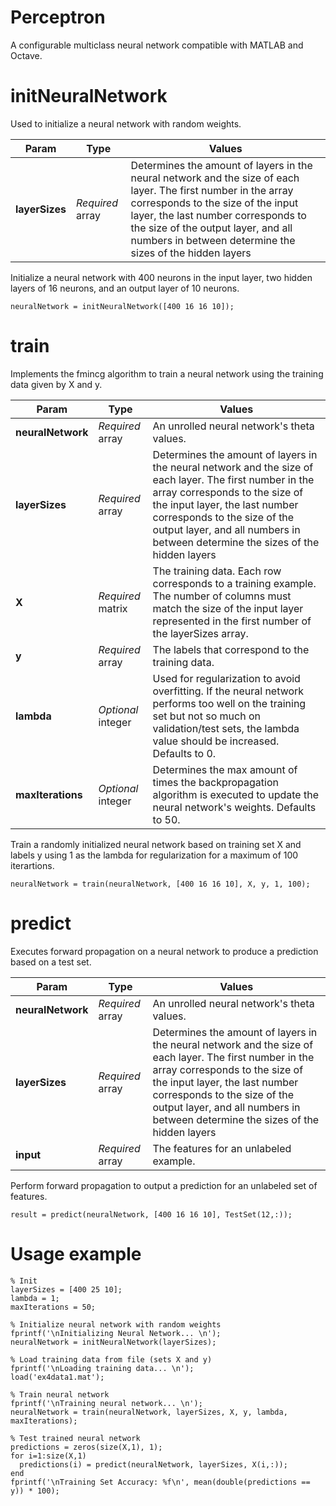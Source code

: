 # Perceptron
A configurable multiclass neural network compatible with MATLAB and Octave.

# initNeuralNetwork
Used to initialize a neural network with random weights.

|Param|Type|Values|
|---|---|---|
|**layerSizes**|*Required* array|Determines the amount of layers in the neural network and the size of each layer. The first number in the array corresponds to the size of the input layer, the last number corresponds to the size of the output layer, and all numbers in between determine the sizes of the hidden layers|

Initialize a neural network with 400 neurons in the input layer, two hidden layers of 16 neurons, and an output layer of 10 neurons.
```console
neuralNetwork = initNeuralNetwork([400 16 16 10]);
```

# train
Implements the fmincg algorithm to train a neural network using the training data given by X and y.

|Param|Type|Values|
|---|---|---|
|**neuralNetwork**|*Required* array|An unrolled neural network's theta values.|
|**layerSizes**|*Required* array|Determines the amount of layers in the neural network and the size of each layer. The first number in the array corresponds to the size of the input layer, the last number corresponds to the size of the output layer, and all numbers in between determine the sizes of the hidden layers|
|**X**|*Required* matrix|The training data. Each row corresponds to a training example. The number of columns must match the size of the input layer represented in the first number of the layerSizes array.|
|**y**|*Required* array|The labels that correspond to the training data.|
|**lambda**|*Optional* integer|Used for regularization to avoid overfitting. If the neural network performs too well on the training set but not so much on validation/test sets, the lambda value should be increased. Defaults to 0.|
|**maxIterations**|*Optional* integer|Determines the max amount of times the backpropagation algorithm is executed to update the neural network's weights. Defaults to 50.|

Train a randomly initialized neural network based on training set X and labels y using 1 as the lambda for regularization for a maximum of 100 iterartions.
```console
neuralNetwork = train(neuralNetwork, [400 16 16 10], X, y, 1, 100);
```
# predict
Executes forward propagation on a neural network to produce a prediction based on a test set.

|Param|Type|Values|
|---|---|---|
|**neuralNetwork**|*Required* array|An unrolled neural network's theta values.|
|**layerSizes**|*Required* array|Determines the amount of layers in the neural network and the size of each layer. The first number in the array corresponds to the size of the input layer, the last number corresponds to the size of the output layer, and all numbers in between determine the sizes of the hidden layers|
|**input**|*Required* array|The features for an unlabeled example.|

Perform forward propagation to output a prediction for an unlabeled set of features.
```console
result = predict(neuralNetwork, [400 16 16 10], TestSet(12,:));
```
# Usage example
```console
% Init 
layerSizes = [400 25 10];
lambda = 1;
maxIterations = 50;

% Initialize neural network with random weights
fprintf('\nInitializing Neural Network... \n');
neuralNetwork = initNeuralNetwork(layerSizes);

% Load training data from file (sets X and y)
fprintf('\nLoading training data... \n');
load('ex4data1.mat');

% Train neural network
fprintf('\nTraining neural network... \n');
neuralNetwork = train(neuralNetwork, layerSizes, X, y, lambda, maxIterations);

% Test trained neural network
predictions = zeros(size(X,1), 1);
for i=1:size(X,1)
  predictions(i) = predict(neuralNetwork, layerSizes, X(i,:));
end
fprintf('\nTraining Set Accuracy: %f\n', mean(double(predictions == y)) * 100);
```
